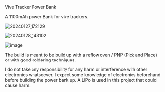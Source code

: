 Vive Tracker Power Bank

A 1100mAh power Bank for vive trackers. 

![20240127_172129](https://github.com/NepToasty/Vive_Tracker_Power_Bank/assets/103216308/bb9f55f7-94df-4750-ad01-275d00b59f9b)

![20240128_143102](https://github.com/NepToasty/Vive_Tracker_Power_Bank/assets/103216308/c01f02ac-ff51-41e2-8e60-aff2d98c58d2)

![image](https://github.com/NepToasty/Vive_Tracker_Power_Bank/assets/103216308/1c98f8a5-0d63-4da0-b744-fb296327db00)

The build is meant to be build up with a reflow oven / PNP (Pick and Place) or with good soldering techniques.

I do not take any responsibility for any harm or interference with other electronics whatsoever.
I expect some knowledge of electronics beforehand before building the power bank up.
A LiPo is used in this project that could cause harm.
